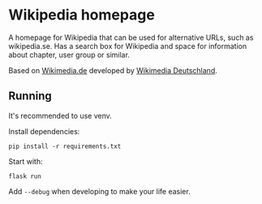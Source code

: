 # Wikipedia homepage

A homepage for Wikipedia that can be used for alternative URLs, such
as wikipedia.se. Has a search box for Wikipedia and space for
information about chapter, user group or similar.

Based on [Wikimedia.de](https://github.com/wmde/Wikipedia.de)
developed by [Wikimedia Deutschland](https://www.wikimedia.de).

## Running

It's recommended to use venv.

Install dependencies:
```
pip install -r requirements.txt
```

Start with:
```
flask run
```

Add `--debug` when developing to make your life easier.
